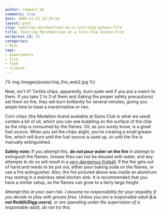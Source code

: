 ```yaml
---
author: redwall_hp
comments: true
date: 2009-11-23 23:19:18
layout: post
slug: toasting-marshmallows-on-a-corn-chip-grease-fire
title: Toasting Marshmallows on a Corn Chip Grease-Fire
wordpress_id: 35
categories:
- Misc
tags:
- experiments
- fire
- food
- science
---
```


{% img /images/posts/chip_fire_web2.jpg %}


Neat, isn't it? Tortilla chips, apparently, burn quite well if you put a match to them. If you take 2 to 3 of them and (taking the proper safety precautions) set them on fire, they will burn brilliantly for several minutes, giving you ample time to toast a marshmallow or two.<!-- more -->

Corn chips (the Medallion brand available at Sams Club is what we used) contain a bit of oil, which you can see bubbling on the surface of the chip as the chip is consumed by the flames. Oil, as you surely know, is a great fuel source. When you set the chips alight, you're creating a small grease fire, which will burn until the fuel source is used up, or until the fire is manually extinguished.

**Safety note:** If you attempt this, **do _not_ pour water on the fire** in attempt to extinguish the flames. Grease fires can not be doused with water, and any attempts to do so will result in a [very dangerous fireball](http://www.youtube.com/watch?v=JmjSUlKoMXE). If the fire gets out of hand and needs to be put out, either pour baking soda on the flames, or use a fire extinguisher. Also, the fire pictured above was inside an aluminum tray resting in a stainless steel kitchen sink. It is recommended that you have a similar setup, as the flames can grow to a fairly large height.

_Attempt this at your own risk. I assume no responsibility for your stupidity if you decide to play with grease fires. Unless you are a responsible adult __(i.e. not Reddit/Digg users)__, or are operating under the supervision of a responsible adult, do not try this._
